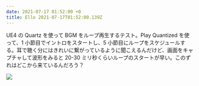 ```yaml
---
date: 2021-07-17 01:52:00 +0
title: Ello 2021-07-17T01:52:00.139Z
---
```

UE4 の Quartz を使って BGM をループ再生するテスト。Play Quantized を使って、1 小節目でイントロをスタートし、5 小節目にループをスケジュールする。耳で聴く分にはきれいに繋がっているように聞こえるんだけど、画面をキャプチャして波形をみると 20-30 ミリ秒くらいループのスタートが早い。このずれはどこから来ているんだろう？

![](https://assets2.ello.co/uploads/asset/attachment/13424959/ello-optimized-82bf8351.jpg)

